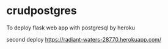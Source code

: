 # crudpostgres
To deploy flask web app with postgresql by heroku

second deploy
https://radiant-waters-28770.herokuapp.com/
